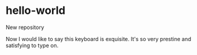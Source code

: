 # hello-world
New repository


Now I would like to say this keyboard is exquisite. It's so very prestine and satisfying to type on.


